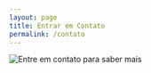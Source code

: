 ```yaml
---
layout: page
title: Entrar em Contato
permalink: /contato
---
```


![Entre em contato para saber mais](http://worldchangingcentre.org/wp-content/uploads/2015/03/Call-us.png)

